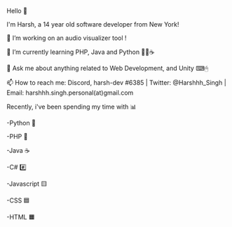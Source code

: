 Hello 👋

I'm Harsh, a 14 year old software developer from New York! 

🔭 I’m working on an audio visualizer tool !

🌱 I’m currently learning PHP, Java and Python 🐍🐘☕

💬 Ask me about anything related to Web Development, and Unity ⌨🖱

📫 How to reach me: Discord, harsh-dev #6385 | Twitter: @Harshhh_Singh | Email: harshhh.singh.personal(at)gmail.com



Recently, i've been spending my time with 📊

-Python 🐍

-PHP 🐘

-Java ☕

-C# #️⃣ 

-Javascript 🟨

-CSS 🟦

-HTML 🟧
